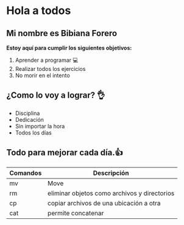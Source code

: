 # Hola a todos
## Mi nombre es Bibiana Forero

**Estoy aquí para cumplir los siguientes objetivos:**

1. Aprender a programar 💻
1. Realizar todos los ejercicios
1. No morir en el intento

## ¿Como lo voy a lograr? 👌

- Disciplina
- Dedicación
- Sin importar la hora
- Todos los días

## Todo para mejorar cada día.👍

| Comandos | Descripción |
|--------- | ----------- |
| mv | Move|
|rm | eliminar objetos como archivos y directorios|
|cp | copiar archivos de una ubicación a otra|
|cat | permite concatenar|
